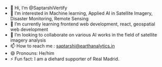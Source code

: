 - 👋 Hi, I’m @SaptarshiVertify
- 👀 I’m interested in Machine learning, Applied AI in Satellite Imagery, Disaster Monitoring, Remote Sensing
- 🌱 I’m currently learning frontend web development, react, geospatial web development 
- 💞️ I’m looking to collaborate on various AI works in the field of satellite imagery analysis 
- 📫 How to reach me : saptarshi@earthanalytics.in
- 😄 Pronouns: He/him
- ⚡ Fun fact: I am a diehard supporter of Real Madrid.

<!---
SaptarshiVertify/SaptarshiVertify is a ✨ special ✨ repository because its `README.md` (this file) appears on your GitHub profile.
You can click the Preview link to take a look at your changes.
--->
